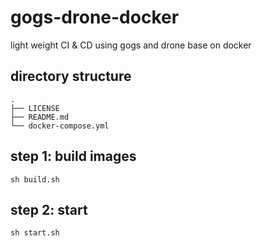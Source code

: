 # gogs-drone-docker

light weight CI &amp; CD using gogs and drone base on docker

## directory structure

```shell script
.
├── LICENSE
├── README.md
└── docker-compose.yml
```

## step 1: build images

```shell script
sh build.sh
```

## step 2: start

```shell script
sh start.sh
```
